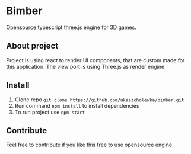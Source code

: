 # Bimber

Opensource typescript three.js engine for 3D games. 

## About project
Project is using react to render UI components, that are custom made for this application.
The view port is using Three.js as render engine

## Install
1) Clone repo `git clone https://github.com/ukaszcholewka/bimber.git`
1) Run command `npm install` to install dependencies
1) To run project use `npm start`

## Contribute
Feel free to contribute if you like this free to use opensource engine
